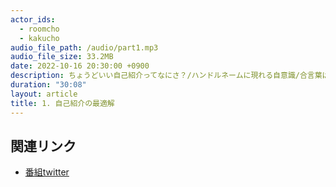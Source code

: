 ```yaml
---
actor_ids:
  - roomcho
  - kakucho
audio_file_path: /audio/part1.mp3
audio_file_size: 33.2MB
date: 2022-10-16 20:30:00 +0900
description: ちょうどいい自己紹介ってなにさ？/ハンドルネームに現れる自意識/合言葉はハッピーラジオ
duration: "30:08"
layout: article
title: 1. 自己紹介の最適解
---
```


## 関連リンク

- [番組twitter](https://twitter.com/migikarachi)
